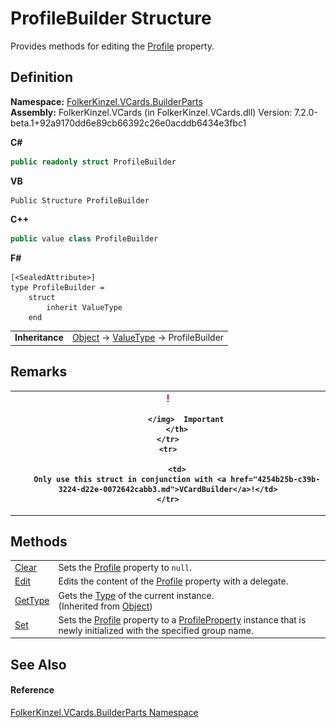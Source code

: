 # ProfileBuilder Structure


Provides methods for editing the <a href="26932693-ad3a-ed67-258f-98c13348548f.md">Profile</a> property.



## Definition
**Namespace:** <a href="30716183-7f69-ceb8-b5fe-4d9f23e7fd2b.md">FolkerKinzel.VCards.BuilderParts</a>  
**Assembly:** FolkerKinzel.VCards (in FolkerKinzel.VCards.dll) Version: 7.2.0-beta.1+92a9170dd6e89cb66392c26e0acddb6434e3fbc1

**C#**
``` C#
public readonly struct ProfileBuilder
```
**VB**
``` VB
Public Structure ProfileBuilder
```
**C++**
``` C++
public value class ProfileBuilder
```
**F#**
``` F#
[<SealedAttribute>]
type ProfileBuilder = 
    struct
        inherit ValueType
    end
```

<table><tr><td><strong>Inheritance</strong></td><td><a href="https://learn.microsoft.com/dotnet/api/system.object" target="_blank" rel="noopener noreferrer">Object</a>  →  <a href="https://learn.microsoft.com/dotnet/api/system.valuetype" target="_blank" rel="noopener noreferrer">ValueType</a>  →  ProfileBuilder</td></tr>
</table>



## Remarks



<table>
	<tr>
		<th>
			<img src="media/AlertCaution.png" alt="Important note">
				
			</img>  Important
		</th>
	</tr>
	<tr>
		
		<td>
		Only use this struct in conjunction with <a href="4254b25b-c39b-3224-d22e-0072642cabb3.md">VCardBuilder</a>!</td>
	</tr>
</table>



## Methods
<table>
<tr>
<td><a href="7bf3631c-39b2-58c2-5150-c9b00b7f1b7d.md">Clear</a></td>
<td>Sets the <a href="26932693-ad3a-ed67-258f-98c13348548f.md">Profile</a> property to <code>null</code>.</td></tr>
<tr>
<td><a href="8e5583a1-e7cc-e119-1eee-448548cf0388.md">Edit</a></td>
<td>Edits the content of the <a href="26932693-ad3a-ed67-258f-98c13348548f.md">Profile</a> property with a delegate.</td></tr>
<tr>
<td><a href="https://learn.microsoft.com/dotnet/api/system.object.gettype" target="_blank" rel="noopener noreferrer">GetType</a></td>
<td>Gets the <a href="https://learn.microsoft.com/dotnet/api/system.type" target="_blank" rel="noopener noreferrer">Type</a> of the current instance.<br />(Inherited from <a href="https://learn.microsoft.com/dotnet/api/system.object" target="_blank" rel="noopener noreferrer">Object</a>)</td></tr>
<tr>
<td><a href="3eb4a534-9b43-a87f-d55b-6917659fdd64.md">Set</a></td>
<td>Sets the <a href="26932693-ad3a-ed67-258f-98c13348548f.md">Profile</a> property to a <a href="0bebd25e-613b-569b-2d4b-61935d0642e6.md">ProfileProperty</a> instance that is newly initialized with the specified group name.</td></tr>
</table>

## See Also


#### Reference
<a href="30716183-7f69-ceb8-b5fe-4d9f23e7fd2b.md">FolkerKinzel.VCards.BuilderParts Namespace</a>  
